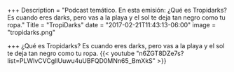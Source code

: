 +++
Description = "Podcast temático. En esta emisión: ¿Qué es Tropidarks? Es cuando eres darks, pero vas a la playa y el sol te deja tan negro como tu ropa."
Title = "TropiDarks"
date = "2017-02-21T11:43:13-06:00"
image = "tropidarks.png"

+++
¿Qué es Tropidarks? Es cuando eres darks, pero vas a la playa y el sol te deja tan negro como tu ropa.
{{< youtube "n6ZGT8DZe7s?list=PLWlvCVCglIUuwu4uUBFQD0MNn65_BmXkS" >}}
